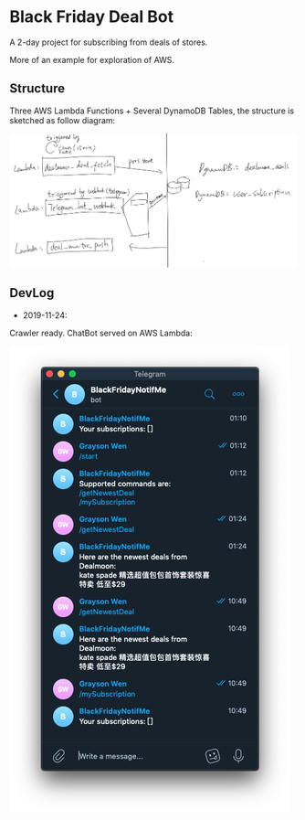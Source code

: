 # Black Friday Deal Bot

A 2-day project for subscribing from deals of stores. 

More of an example for exploration of AWS.

## Structure

Three AWS Lambda Functions + Several DynamoDB Tables, the structure is sketched as follow diagram:

![](doc/sketch_diagram.png)

## DevLog

 - 2019-11-24:

Crawler ready. ChatBot served on AWS Lambda:

![](doc/dev-screenshot-0.png)



